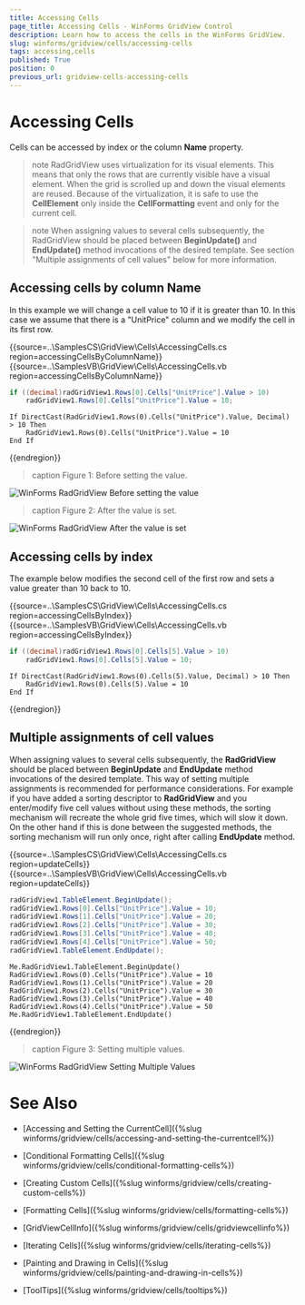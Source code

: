```yaml
---
title: Accessing Cells
page_title: Accessing Cells - WinForms GridView Control
description: Learn how to access the cells in the WinForms GridView.
slug: winforms/gridview/cells/accessing-cells
tags: accessing,cells
published: True
position: 0
previous_url: gridview-cells-accessing-cells
---
```


# Accessing Cells

Cells can be accessed by index or the column __Name__ property.

>note RadGridView uses virtualization for its visual elements. This means that only the rows that are currently visible have a visual element. When the grid is scrolled up and down the visual elements are reused. Because of the virtualization, it is safe to use the __CellElement__ only inside the __CellFormatting__ event and only for the current cell.
>

>note When assigning values to several cells subsequently, the RadGridView should be placed between __BeginUpdate()__ and __EndUpdate()__ method invocations of the desired template. See section "Multiple assignments of cell values" below for more information.
>


## Accessing cells by column Name

In this example we will change a cell value to 10 if it is greater than 10. In this case we assume that there is a "UnitPrice" column and we modify the cell in its first row.

{{source=..\SamplesCS\GridView\Cells\AccessingCells.cs region=accessingCellsByColumnName}} 
{{source=..\SamplesVB\GridView\Cells\AccessingCells.vb region=accessingCellsByColumnName}} 

````C#
if ((decimal)radGridView1.Rows[0].Cells["UnitPrice"].Value > 10)
    radGridView1.Rows[0].Cells["UnitPrice"].Value = 10;

````
````VB.NET
If DirectCast(RadGridView1.Rows(0).Cells("UnitPrice").Value, Decimal) > 10 Then
    RadGridView1.Rows(0).Cells("UnitPrice").Value = 10
End If

````

{{endregion}} 

>caption Figure 1: Before setting the value.

![WinForms RadGridView Before setting the value](images/gridview-cells-accessing-cells001.png)

>caption Figure 2: After the value is set.

![WinForms RadGridView After the value is set](images/gridview-cells-accessing-cells002.png)

## Accessing cells by index

The example below modifies the second cell of the first row and sets a value greater than 10 back to 10.

{{source=..\SamplesCS\GridView\Cells\AccessingCells.cs region=accessingCellsByIndex}} 
{{source=..\SamplesVB\GridView\Cells\AccessingCells.vb region=accessingCellsByIndex}} 

````C#
if ((decimal)radGridView1.Rows[0].Cells[5].Value > 10)
    radGridView1.Rows[0].Cells[5].Value = 10;

````
````VB.NET
If DirectCast(RadGridView1.Rows(0).Cells(5).Value, Decimal) > 10 Then
    RadGridView1.Rows(0).Cells(5).Value = 10
End If

````

{{endregion}} 


## Multiple assignments of cell values

When assigning values to several cells subsequently, the __RadGridView__ should be placed between __BeginUpdate__ and __EndUpdate__ method invocations of the desired template. This way of setting multiple assignments is recommended for performance considerations. For example if you have added a sorting descriptor to __RadGridView__ and you enter/modify five cell values without using these methods, the sorting mechanism will recreate the whole grid five times, which will slow it down. On the other hand if this is done between the suggested methods, the sorting mechanism will run only once, right after calling __EndUpdate__ method. 

{{source=..\SamplesCS\GridView\Cells\AccessingCells.cs region=updateCells}} 
{{source=..\SamplesVB\GridView\Cells\AccessingCells.vb region=updateCells}} 

````C#
radGridView1.TableElement.BeginUpdate();
radGridView1.Rows[0].Cells["UnitPrice"].Value = 10;
radGridView1.Rows[1].Cells["UnitPrice"].Value = 20;
radGridView1.Rows[2].Cells["UnitPrice"].Value = 30;
radGridView1.Rows[3].Cells["UnitPrice"].Value = 40;
radGridView1.Rows[4].Cells["UnitPrice"].Value = 50;
radGridView1.TableElement.EndUpdate();

````
````VB.NET
Me.RadGridView1.TableElement.BeginUpdate()
RadGridView1.Rows(0).Cells("UnitPrice").Value = 10
RadGridView1.Rows(1).Cells("UnitPrice").Value = 20
RadGridView1.Rows(2).Cells("UnitPrice").Value = 30
RadGridView1.Rows(3).Cells("UnitPrice").Value = 40
RadGridView1.Rows(4).Cells("UnitPrice").Value = 50
Me.RadGridView1.TableElement.EndUpdate()

````

{{endregion}} 

>caption Figure 3: Setting multiple values.

![WinForms RadGridView Setting Multiple Values](images/gridview-cells-accessing-cells003.png)

# See Also
* [Accessing and Setting the CurrentCell]({%slug winforms/gridview/cells/accessing-and-setting-the-currentcell%})

* [Conditional Formatting Cells]({%slug winforms/gridview/cells/conditional-formatting-cells%})

* [Creating Custom Cells]({%slug winforms/gridview/cells/creating-custom-cells%})

* [Formatting Cells]({%slug winforms/gridview/cells/formatting-cells%})

* [GridViewCellInfo]({%slug winforms/gridview/cells/gridviewcellinfo%})

* [Iterating Cells]({%slug winforms/gridview/cells/iterating-cells%})

* [Painting and Drawing in Cells]({%slug winforms/gridview/cells/painting-and-drawing-in-cells%})

* [ToolTips]({%slug winforms/gridview/cells/tooltips%})

